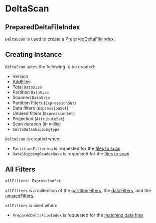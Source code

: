 # DeltaScan

## <span id="PreparedDeltaFileIndex"> PreparedDeltaFileIndex

`DeltaScan` is used to create a [PreparedDeltaFileIndex](PreparedDeltaFileIndex.md#preparedScan).

## Creating Instance

`DeltaScan` takes the following to be created:

* <span id="version"> Version
* <span id="files"> [AddFile](../AddFile.md)s
* <span id="total"> Total `DataSize`
* <span id="partition"> Partition `DataSize`
* <span id="scanned"> Scanned `DataSize`
* <span id="partitionFilters"> Partition filters (`ExpressionSet`)
* <span id="dataFilters"> Data filters (`ExpressionSet`)
* <span id="unusedFilters"> Unused filters (`ExpressionSet`)
* <span id="projection"> Projection (`AttributeSet`)
* <span id="scanDurationMs"> Scan duration (in millis)
* <span id="dataSkippingType"> `DeltaDataSkippingType`

`DeltaScan` is created when:

* `PartitionFiltering` is requested for the [files to scan](../PartitionFiltering.md#filesForScan)
* `DataSkippingReaderBase` is requested for the [files to scan](DataSkippingReaderBase.md#filesForScan)

## <span id="allFilters"> All Filters

```scala
allFilters: ExpressionSet
```

`allFilters` is a collection of the [partitionFilters](#partitionFilters), the [dataFilters](#dataFilters), and the [unusedFilters](#unusedFilters).

`allFilters` is used when:

* `PreparedDeltaFileIndex` is requested for the [matching data files](PreparedDeltaFileIndex.md#matchingFiles)
